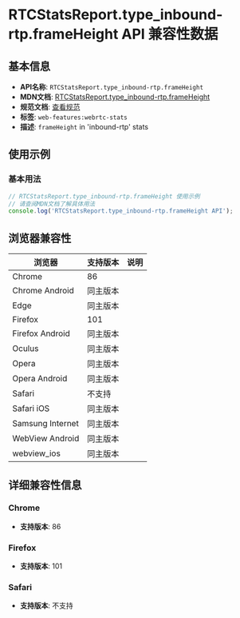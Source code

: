 # RTCStatsReport.type_inbound-rtp.frameHeight API 兼容性数据

## 基本信息

- **API名称**: `RTCStatsReport.type_inbound-rtp.frameHeight`
- **MDN文档**: [RTCStatsReport.type_inbound-rtp.frameHeight](https://developer.mozilla.org/docs/Web/API/RTCInboundRtpStreamStats/frameHeight)
- **规范文档**: [查看规范](https://w3c.github.io/webrtc-stats/#dom-rtcinboundrtpstreamstats-frameheight)
- **标签**: `web-features:webrtc-stats`
- **描述**: `frameHeight` in 'inbound-rtp' stats

## 使用示例

### 基本用法

```javascript
// RTCStatsReport.type_inbound-rtp.frameHeight 使用示例
// 请查阅MDN文档了解具体用法
console.log('RTCStatsReport.type_inbound-rtp.frameHeight API');
```

## 浏览器兼容性

| 浏览器 | 支持版本 | 说明 |
|--------|----------|------|
| Chrome | 86 |  |
| Chrome Android | 同主版本 |  |
| Edge | 同主版本 |  |
| Firefox | 101 |  |
| Firefox Android | 同主版本 |  |
| Oculus | 同主版本 |  |
| Opera | 同主版本 |  |
| Opera Android | 同主版本 |  |
| Safari | 不支持 |  |
| Safari iOS | 同主版本 |  |
| Samsung Internet | 同主版本 |  |
| WebView Android | 同主版本 |  |
| webview_ios | 同主版本 |  |

## 详细兼容性信息

### Chrome

- **支持版本**: 86

### Firefox

- **支持版本**: 101

### Safari

- **支持版本**: 不支持

